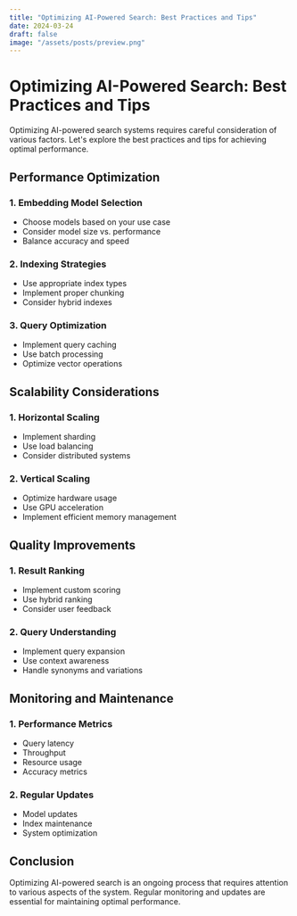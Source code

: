 ```yaml
---
title: "Optimizing AI-Powered Search: Best Practices and Tips"
date: 2024-03-24
draft: false
image: "/assets/posts/preview.png"
---
```


# Optimizing AI-Powered Search: Best Practices and Tips

Optimizing AI-powered search systems requires careful consideration of various factors. Let's explore the best practices and tips for achieving optimal performance.

## Performance Optimization

### 1. Embedding Model Selection
- Choose models based on your use case
- Consider model size vs. performance
- Balance accuracy and speed

### 2. Indexing Strategies
- Use appropriate index types
- Implement proper chunking
- Consider hybrid indexes

### 3. Query Optimization
- Implement query caching
- Use batch processing
- Optimize vector operations

## Scalability Considerations

### 1. Horizontal Scaling
- Implement sharding
- Use load balancing
- Consider distributed systems

### 2. Vertical Scaling
- Optimize hardware usage
- Use GPU acceleration
- Implement efficient memory management

## Quality Improvements

### 1. Result Ranking
- Implement custom scoring
- Use hybrid ranking
- Consider user feedback

### 2. Query Understanding
- Implement query expansion
- Use context awareness
- Handle synonyms and variations

## Monitoring and Maintenance

### 1. Performance Metrics
- Query latency
- Throughput
- Resource usage
- Accuracy metrics

### 2. Regular Updates
- Model updates
- Index maintenance
- System optimization

## Conclusion

Optimizing AI-powered search is an ongoing process that requires attention to various aspects of the system. Regular monitoring and updates are essential for maintaining optimal performance. 